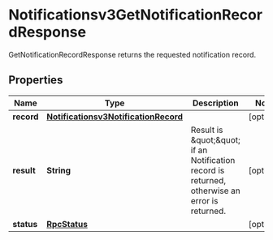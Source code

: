 

# Notificationsv3GetNotificationRecordResponse

GetNotificationRecordResponse returns the requested notification record.

## Properties

| Name | Type | Description | Notes |
|------------ | ------------- | ------------- | -------------|
|**record** | [**Notificationsv3NotificationRecord**](Notificationsv3NotificationRecord.md) |  |  [optional] |
|**result** | **String** | Result is \&quot;\&quot; if an Notification record is returned, otherwise an error is returned. |  [optional] |
|**status** | [**RpcStatus**](RpcStatus.md) |  |  [optional] |



